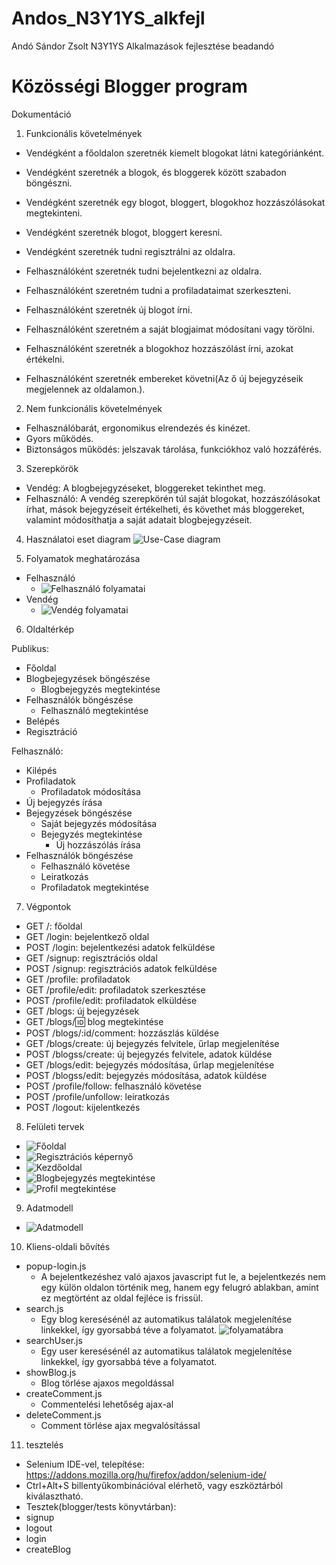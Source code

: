 # Andos_N3Y1YS_alkfejl
Andó Sándor Zsolt N3Y1YS Alkalmazások fejlesztése beadandó

# Közösségi Blogger program

Dokumentáció

1. Funkcionális követelmények
  - Vendégként a főoldalon szeretnék kiemelt blogokat látni kategóriánként.
  - Vendégként szeretnék a blogok, és bloggerek között szabadon böngészni.
  - Vendégként szeretnék egy blogot, bloggert, blogokhoz hozzászólásokat megtekinteni.
  - Vendégként szeretnék blogot, bloggert keresni.
  - Vendégként szeretnék tudni regisztrálni az oldalra.
  
  - Felhasználóként szeretnék tudni bejelentkezni az oldalra.
  - Felhasználóként szeretném tudni a profiladataimat szerkeszteni.
  - Felhasználóként szeretnék új blogot írni.
  - Felhasználóként szeretném a saját blogjaimat módosítani vagy törölni.
  - Felhasználóként szeretnék a blogokhoz hozzászólást írni, azokat értékelni.
  - Felhasználóként szeretnék embereket követni(Az ő új bejegyzéseik megjelennek az oldalamon.).
  
  
2. Nem funkcionális követelmények
  - Felhasználóbarát, ergonomikus elrendezés és kinézet.
  - Gyors működés.
  - Biztonságos működés: jelszavak tárolása, funkciókhoz való hozzáférés.
  
3. Szerepkörök
  - Vendég: A blogbejegyzéseket, bloggereket tekinthet meg.
  - Felhasználó: A vendég szerepkörén túl saját blogokat, hozzászólásokat írhat, mások bejegyzéseit értékelheti, és követhet más bloggereket, valamint módosíthatja a saját adatait blogbejegyzéseit.
  
4. Használatoi eset diagram
![Use-Case diagram](https://github.com/andosandor601/Andos_N3Y1YS_alkfejl/blob/master/images/Use-Case.jpg)

5. Folyamatok meghatározása
  - Felhasználó
    - ![Felhasználó folyamatai](https://github.com/andosandor601/Andos_N3Y1YS_alkfejl/blob/master/images/Felhasznalo_folyamatai.jpg)
  - Vendég
    - ![Vendég folyamatai](https://github.com/andosandor601/Andos_N3Y1YS_alkfejl/blob/master/images/Vend%C3%A9g%20folyamatai.jpg)


6. Oldaltérkép

  Publikus:
  - Főoldal
  - Blogbejegyzések böngészése
    + Blogbejegyzés megtekintése
  - Felhasználók böngészése
    + Felhasználó megtekintése
  - Belépés
  - Regisztráció
  
  Felhasználó:
  - Kilépés
  - Profiladatok
    + Profiladatok módosítása
  - Új bejegyzés írása
  - Bejegyzések böngészése
    + Saját bejegyzés módosítása
    + Bejegyzés megtekintése
      * Új hozzászólás írása
  - Felhasználók böngészése
    + Felhasználó követése
    + Leiratkozás
    + Profiladatok megtekintése
  


7. Végpontok

  - GET /: főoldal
  - GET /login: bejelentkező oldal
  - POST /login: bejelentkezési adatok felküldése
  - GET /signup: regisztrációs oldal
  - POST /signup: regisztrációs adatok felküldése
  - GET /profile: profiladatok
  - GET /profile/edit: profiladatok szerkesztése
  - POST /profile/edit: profiladatok elküldése
  - GET /blogs: új bejegyzések
  - GET /blogs/:id: blog megtekintése
  - POST /blogs/:id/comment: hozzászlás küldése
  - GET /blogs/create: új bejegyzés felvitele, űrlap megjelenítése
  - POST /blogss/create: új bejegyzés felvitele, adatok küldése
  - GET /blogs/edit: bejegyzés módosítása, űrlap megjelenítése
  - POST /blogss/edit: bejegyzés módosítása, adatok küldése
  - POST /profile/follow: felhasználó követése
  - POST /profile/unfollow: leiratkozás
  - POST /logout: kijelentkezés

8. Felületi tervek
  - ![Főoldal](https://github.com/andosandor601/Andos_N3Y1YS_alkfejl/blob/master/images/Main_Page.jpg)
  - ![Regisztrációs képernyő](https://github.com/andosandor601/Andos_N3Y1YS_alkfejl/blob/master/images/Regisztr%C3%A1ci%C3%B3s_k%C3%A9perny%C5%91.jpg)
  - ![Kezdőoldal](https://github.com/andosandor601/Andos_N3Y1YS_alkfejl/blob/master/images/Kezd%C5%91oldal.jpg)
  - ![Blogbejegyzés megtekintése](https://github.com/andosandor601/Andos_N3Y1YS_alkfejl/blob/master/images/Bejegyz%C3%A9s_megtekint%C3%A9se.jpg)
  - ![Profil megtekintése](https://github.com/andosandor601/Andos_N3Y1YS_alkfejl/blob/master/images/Profil.jpg)
  
9. Adatmodell
  - ![Adatmodell](https://github.com/andosandor601/Andos_N3Y1YS_alkfejl/blob/master/images/entity-relationship.jpg)

10. Kliens-oldali bővítés
  - popup-login.js
    + A bejelentkezéshez való ajaxos javascript fut le, a bejelentkezés nem egy külön oldalon történik meg, hanem egy felugró ablakban, amint ez megtörtént az oldal fejléce is frissül.
  - search.js
    + Egy blog keresésénél az automatikus találatok megjelenítése linkekkel, így gyorsabbá téve a folyamatot.
    ![folyamatábra](https://github.com/andosandor601/Andos_N3Y1YS_alkfejl/blob/master/images/Kereses(ajax).jpg)
  - searchUser.js
    + Egy user keresésénél az automatikus találatok megjelenítése linkekkel, így gyorsabbá téve a folyamatot.
  - showBlog.js
    + Blog törlése ajaxos megoldással
  - createComment.js
    + Commentelési lehetőség ajax-al
  - deleteComment.js
    + Comment törlése ajax megvalósítással
    
11. tesztelés    
  - Selenium IDE-vel, telepítése: https://addons.mozilla.org/hu/firefox/addon/selenium-ide/
  - Ctrl+Alt+S billentyűkombinációval elérhető, vagy eszköztárból kiválasztható.
  - Tesztek(blogger/tests könyvtárban):
  - signup
  - logout
  - login
  - createBlog
